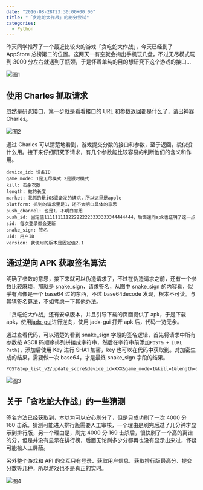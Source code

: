 ```yaml
---
date: "2016-08-28T23:30:00+00:00"
title: "「贪吃蛇大作战」的刷分尝试"
categories:
  - Python
---
```


昨天同学推荐了一个最近比较火的游戏「贪吃蛇大作战」，今天已经到了 AppStore 总榜第二的位置。这两天一有空就会掏出手机玩几盘，不过无尽模式玩到 3000 分左右就遇到了瓶颈，于是怀着单纯的目的想研究下这个游戏的接口...

![图1](/images/snake-1.png)

## 使用 Charles 抓取请求

既然是研究接口，第一步就是看看接口的 URL 和参数返回都是什么了，请出神器 Charles。

![图2](/images/snake-2.png)

通过 Charles 可以清楚地看到，游戏提交分数的接口和参数，至于返回，貌似没什么用。接下来仔细研究下请求，有几个参数能比较容易的判断他们的含义和作用。

```
device_id: 设备ID
game_mode: 1是无尽模式 2是限时模式
kill: 击杀次数
length: 蛇的长度
market: 我抓的是iOS设备发的请求，所以这里是apple
platform: 抓到的请求里是1，还不太明白具体的意思
push_channel: 也是1，不明白意思
push_id: 固定值111111111222222223333333344444444，后面逆向apk也证明了这一点
sid: 每次登录都会更新
snake_sign: 签名
uid: 用户ID
version: 我使用的版本是固定值2.1
```

## 通过逆向 APK 获取签名算法

明确了参数的意思，接下来就可以伪造请求了，不过在伪造请求之前，还有一个参数比较麻烦，那就是 snake_sign，请求签名，从图中 snake_sign 的内容看，似乎有点像是一个 base64 过的东西，不过 base64decode 发现，根本不可读。与其猜签名算法，不如考虑一下其他办法。

「贪吃蛇大作战」还有安卓版本，并且引导下载的页面提供了 apk，于是下载 apk，使用[jadx-gui](https://github.com/skylot/jadx)进行逆向，使用 jadx-gui 打开 apk 后，代码一览无余。

通过查看代码，可以清楚的看到 snake_sign 字段的签名逻辑，首先将请求中所有参数按 ASCII 码顺序排列拼接成字符串，然后在字符串前添加`POST& + [URL Path]`，添加后使用 Key 进行 SHA1 加密，key 也可以在代码中获取到。对加密生成的结果，需要做一次 base64，才是最终 snake_sign 字段的结果。

```
POST&top_list_v2/update_score&device_id=XXX&game_mode=1&kill=1&length=35&market=apple&platform=1&push_channel=1&push_id=111111111222222223333333344444444&sid=XXX&uid=XXX&version=2.1
```

![图3](/images/snake-3.png)

## 关于「贪吃蛇大作战」的一些猜测

签名方法已经获取到，本以为可以安心刷分了，但是只成功刷了一次 4000 分 160 击杀。猜测可能进入排行版需要人工审核，一个理由是刷完后过了几分钟才显示到排行版，另一个理由是，刷完 4000 分 169 击杀后，很快刷了一个高的离谱的分，但是并没有显示在排行榜，后面无论刷多少分都再也没有显示出来过，怀疑可能被人工屏蔽。

另外整个游戏和 API 的交互只有登录、获取用户信息、获取排行版最高分、提交分数等几种，所以游戏也不是真正的实时。

![图4](/images/snake-4.png)
